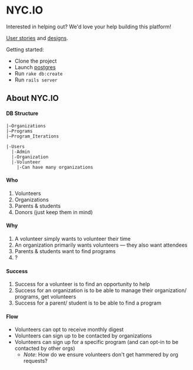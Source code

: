 # NYC.IO

Interested in helping out? We'd love your help building this platform!

[User stories](https://docs.google.com/a/thinkful.com/document/d/1S0ICy4SJa5wfy8_33E2P-pu_Es-jCySnCcmWwaYSqIs/edit) and [designs](https://docs.google.com/a/thinkful.com/file/d/0Bwa0eIBu4SzTSVRNY3hwMEgya00/edit).


Getting started:    
- Clone the project
- Launch [postgres](http://postgresapp.com/)
- Run `rake db:create`
- Run `rails server`


## About NYC.IO
#### DB Structure
```
|—Organizations
|—Programs
|—Program_Iterations

|-Users
  |-Admin
  |-Organization
  |-Volunteer
    |-Can have many organizations
```

#### Who
1. Volunteers
2. Organizations
3. Parents & students
4. Donors (just keep them in mind)

#### Why
1. A volunteer simply wants to volunteer their time
2. An organization primarily wants volunteers — they also want attendees
3. Parents & students want to find programs
4. ?

#### Success
1. Success for a volunteer is to find an opportunity to help
2. Success for an organization is to be able to manage their organization/ programs, get volunteers
3. Success for a parent/ student is to be able to find a program

#### Flow
- Volunteers can opt to receive monthly digest
- Volunteers can sign up to be contacted by organizations
- Volunteers can sign up for a specific program (and can opt-in to be contacted by other orgs)
    - _Note_: How do we ensure volunteers don't get hammered by org requests?
